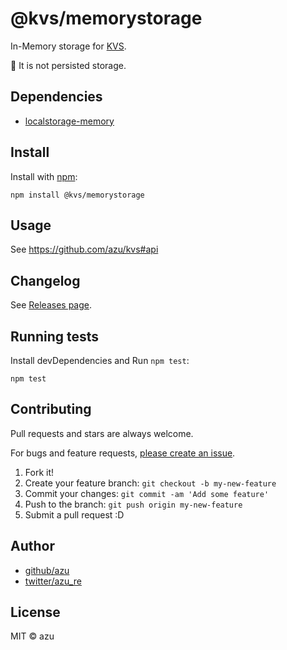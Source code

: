 # @kvs/memorystorage

In-Memory storage for [KVS](https://github.com/azu/kvs).

:memo: It is not persisted storage.

## Dependencies

- [localstorage-memory](https://github.com/gr2m/localstorage-memory)

## Install

Install with [npm](https://www.npmjs.com/):

    npm install @kvs/memorystorage

## Usage

See <https://github.com/azu/kvs#api>

## Changelog

See [Releases page](https://github.com/azu/kvs/releases).

## Running tests

Install devDependencies and Run `npm test`:

    npm test

## Contributing

Pull requests and stars are always welcome.

For bugs and feature requests, [please create an issue](https://github.com/azu/kvs/issues).

1. Fork it!
2. Create your feature branch: `git checkout -b my-new-feature`
3. Commit your changes: `git commit -am 'Add some feature'`
4. Push to the branch: `git push origin my-new-feature`
5. Submit a pull request :D

## Author

- [github/azu](https://github.com/azu)
- [twitter/azu_re](https://twitter.com/azu_re)

## License

MIT © azu

